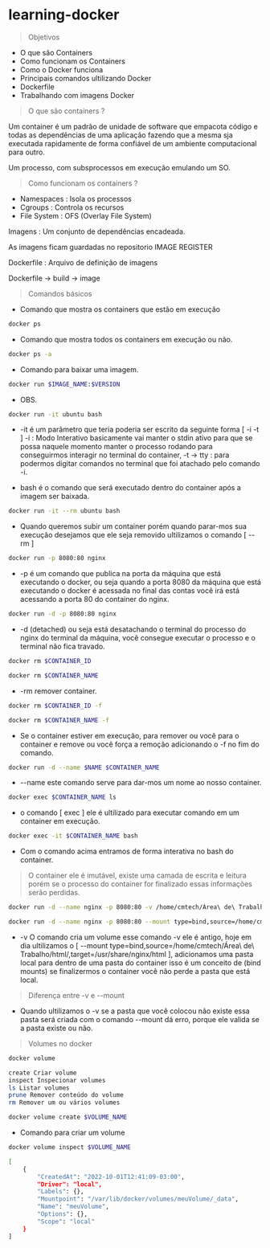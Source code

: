 # learning-docker

> Objetivos

- O que são Containers
- Como funcionam os Containers
- Como o Docker funciona
- Principais comandos ultilizando Docker
- Dockerfile
- Trabalhando com imagens Docker

> O que são containers ?

Um container é um padrão de unidade de software que empacota código e todas as dependências de uma aplicação
fazendo que a mesma sja executada rapidamente de forma confiável de um ambiente computacional para outro.

Um processo, com subsprocessos em execução emulando um SO.

> Como funcionam os containers ?

- Namespaces : Isola os processos
- Cgroups : Controla os recursos
- File System : OFS (Overlay File System)

Imagens : Um conjunto de dependências encadeada.

As imagens ficam guardadas no repositorio IMAGE REGISTER

Dockerfile : Arquivo de definição de imagens

Dockerfile -> build -> image

> Comandos básicos

- Comando que mostra os containers que estão em execução

```bash
docker ps
```

- Comando que mostra todos os containers em execução ou não.

```bash
docker ps -a
```

- Comando para baixar uma imagem.

```bash
docker run $IMAGE_NAME:$VERSION
```

- OBS.

```bash
docker run -it ubuntu bash
```

- -it é um parâmetro que teria poderia ser escrito da seguinte forma [ -i -t ] -i : Modo Interativo basicamente vai manter o stdin ativo para que se possa naquele momento manter o processo rodando para conseguirmos interagir no terminal do container, -t -> tty : para podermos digitar comandos no terminal que foi atachado pelo comando -i.

- bash é o comando que será executado dentro do container após a imagem ser baixada.


```bash
docker run -it --rm ubuntu bash
```

- Quando queremos subir um container porém quando parar-mos sua execução desejamos que ele seja removido ultilizamos o comando [ --rm ]


```bash
docker run -p 8080:80 nginx
```

- -p é um comando que publica na porta da máquina que está executando o docker, ou seja quando a porta 8080 da máquina que está executando o docker é acessada no final das contas você irá está acessando a porta 80 do container do nginx.


```bash
docker run -d -p 8080:80 nginx
```

- -d (detached) ou seja está desatachando o terminal do processo do nginx do terminal da máquina, você consegue executar o processo e o terminal não fica travado.

```bash
docker rm $CONTAINER_ID
```
```bash
docker rm $CONTAINER_NAME
```

- -rm remover container.

```bash
docker rm $CONTAINER_ID -f
```
```bash
docker rm $CONTAINER_NAME -f
```

- Se o container estiver em execução, para remover ou você para o container e remove ou você força a remoção adicionando o -f no fim do comando.

```bash
docker run -d --name $NAME $CONTAINER_NAME
```
- --name este comando serve para dar-mos um nome ao nosso container.

```bash 
docker exec $CONTAINER_NAME ls
```

- o comando [ exec ] ele é ultilizado para executar comando em um container em execução.


```bash 
docker exec -it $CONTAINER_NAME bash 
```

- Com o comando acima entramos de forma interativa no bash do container.

> O container ele é imutável, existe uma camada de escrita e leitura porém se o processo do container for finalizado essas informações serão perdidas.

```bash 
docker run -d --name nginx -p 8080:80 -v /home/cmtech/Área\ de\ Trabalho/html/:/usr/share/nginx/html nginx
```

```bash 
docker run -d --name nginx -p 8080:80 --mount type=bind,source=/home/cmtech/Área\ de\ Trabalho/html/,target=/usr/share/nginx/html nginx
```

- -v O comando cria um volume esse comando -v ele é antigo, hoje em dia ultilizamos o [ --mount type=bind,source=/home/cmtech/Área\ de\ Trabalho/html/,target=/usr/share/nginx/html ], adicionamos uma pasta local para dentro de uma pasta do container isso é um conceito de (bind mounts) se finalizermos o container você não perde a pasta que está local.

> Diferença entre -v e --mount

- Quando ultilizamos o -v se a pasta que você colocou não existe essa pasta será criada com o comando --mount dá erro, porque ele valida se a pasta existe ou não.

> Volumes no docker

```bash
docker volume

create Criar volume 
inspect Inspecionar volumes 
ls Listar volumes 
prune Remover conteúdo do volume 
rm Remover um ou vários volumes
```

```bash
docker volume create $VOLUME_NAME
```

- Comando para criar um volume

```bash 
docker volume inspect $VOLUME_NAME

[
    {
        "CreatedAt": "2022-10-01T12:41:09-03:00",
        "Driver": "local",
        "Labels": {},
        "Mountpoint": "/var/lib/docker/volumes/meuVolume/_data",
        "Name": "meuVolume",
        "Options": {},
        "Scope": "local"
    }
]
```

